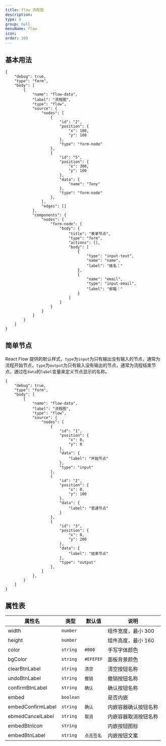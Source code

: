 ```yaml
---
title: flow 流程图
description:
type: 0
group: null
menuName: flow
icon:
order: 100
---
```


## 基本用法

```schema: scope="body"
{
    "debug": true,
    "type": "form",
    "body": [
        {
            "name": "flow-data",
            "label": "流程图",
            "type": "flow",
            "source": {
                "nodes": [
                    {
                        "id": "2",
                        "position": {
                            "x": 100,
                            "y": 100
                        },
                        "type": "form-node"
                    },
                    {
                        "id": "5",
                        "position": {
                            "x": 300,
                            "y": 100
                        },
                        "data": {
                            "name": "Tony"
                        },
                        "type": "form-node"
                    },
                ],
                "edges": []
            },
            "components": {
                "nodes": {
                    "form-node": {
                        "body": {
                            "title": "表单节点",
                            "type": "form",
                            "actions": [],
                            "body": [
                                {
                                    "type": "input-text",
                                    "name": "name",
                                    "label": "姓名："
                                },
                                {
                                    "name": "email",
                                    "type": "input-email",
                                    "label": "邮箱："
                                }
                            ]
                        }
                    }
                }
            }
        }
    ]
}
```

## 简单节点

React Flow 提供的默认样式，`type`为`input`为只有输出没有输入的节点，通常为流程开始节点，`type`为`output`为只有输入没有输出的节点，通常为流程结束节点，通过在`data`的`label`变量来定义节点显示的名称。

```schema: scope="body"
{
    "debug": true,
    "type": "form",
    "body": [
        {
            "name": "flow-data",
            "label": "流程图",
            "type": "flow",
            "source": {
                "nodes": [
                    {
                        "id": "1",
                        "position": {
                            "x": 0,
                            "y": 0
                        },
                        "data": {
                            "label": "开始节点"
                        },
                        "type": "input"
                    },
                    {
                        "id": "2",
                        "position": {
                            "x": 0,
                            "y": 100
                        },
                        "data": {
                            "label": "普通节点"
                        }
                    },
                    {
                        "id": "3",
                        "position": {
                            "x": 0,
                            "y": 200
                        },
                        "data": {
                            "label": "结束节点"
                        },
                        "type": "output"
                    },
                ]
            },
        }
    ]
}
```

## 属性表

| 属性名            | 类型      | 默认值     | 说明                 |
| ----------------- | --------- | ---------- | -------------------- |
| width             | `number`  |            | 组件宽度，最小 300   |
| height            | `number`  |            | 组件高度，最小 160   |
| color             | `string`  | `#000`     | 手写字体颜色         |
| bgColor           | `string`  | `#EFEFEF`  | 面板背景颜色         |
| clearBtnLabel     | `string`  | `清空`     | 清空按钮名称         |
| undoBtnLabel      | `string`  | `撤销`     | 撤销按钮名称         |
| confirmBtnLabel   | `string`  | `确认`     | 确认按钮名称         |
| embed             | `boolean` |            | 是否内嵌             |
| embedConfirmLabel | `string`  | `确认`     | 内嵌容器确认按钮名称 |
| ebmedCancelLabel  | `string`  | `取消`     | 内嵌容器取消按钮名称 |
| embedBtnIcon      | `string`  |            | 内嵌按钮图标         |
| embedBtnLabel     | `string`  | `点击签名` | 内嵌按钮文案         |
